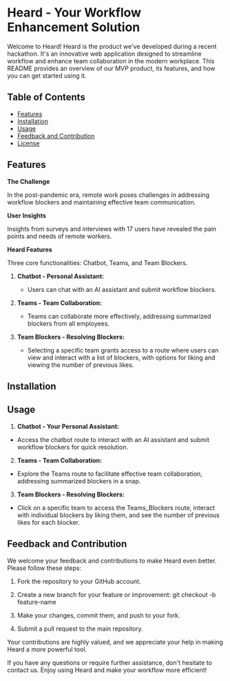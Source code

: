 # Heard - Your Workflow Enhancement Solution

Welcome to Heard! Heard is the product we've developed during a recent hackathon. It's an innovative web application designed to streamline workflow and enhance team collaboration in the modern workplace. This README provides an overview of our MVP product, its features, and how you can get started using it.

## Table of Contents
- [Features](#features)
- [Installation](#installation)
- [Usage](#usage)
- [Feedback and Contribution](#feedback-and-contribution)
- [License](#license)

## Features

**The Challenge**

In the post-pandemic era, remote work poses challenges in addressing workflow blockers and maintaining effective team communication.

**User Insights**

Insights from surveys and interviews with 17 users have revealed the pain points and needs of remote workers.

**Heard Features**

Three core functionalities: Chatbot, Teams, and Team Blockers.

1. **Chatbot - Personal Assistant:**
   - Users can chat with an AI assistant and submit workflow blockers.

2. **Teams - Team Collaboration:**
   - Teams can collaborate more effectively, addressing summarized blockers from all employees.

3. **Team Blockers - Resolving Blockers:**
   - Selecting a specific team grants access to a route where users can view and interact with a list of blockers, with options for liking and viewing the number of previous likes.

## Installation



## Usage

1. **Chatbot - Your Personal Assistant:**
- Access the chatbot route to interact with an AI assistant and submit workflow blockers for quick resolution.

2. **Teams - Team Collaboration:**
- Explore the Teams route to facilitate effective team collaboration, addressing summarized blockers in a snap.

3. **Team Blockers - Resolving Blockers:**
- Click on a specific team to access the Teams_Blockers route, interact with individual blockers by liking them, and see the number of previous likes for each blocker.

## Feedback and Contribution

We welcome your feedback and contributions to make Heard even better. Please follow these steps:

1. Fork the repository to your GitHub account.

2. Create a new branch for your feature or improvement: git checkout -b feature-name

3. Make your changes, commit them, and push to your fork.

4. Submit a pull request to the main repository.

Your contributions are highly valued, and we appreciate your help in making Heard a more powerful tool.



If you have any questions or require further assistance, don't hesitate to contact us. Enjoy using Heard and make your workflow more efficient!







